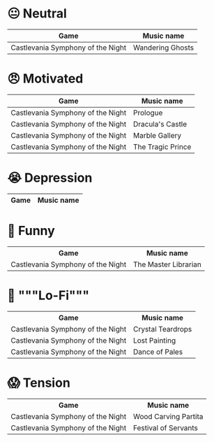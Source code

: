 # 😐 Neutral

Game                              | Music name
---                               | ---
Castlevania Symphony of the Night | Wandering Ghosts


# 😠 Motivated

Game                              | Music name
---                               | ---
Castlevania Symphony of the Night | Prologue
Castlevania Symphony of the Night | Dracula's Castle
Castlevania Symphony of the Night | Marble Gallery
Castlevania Symphony of the Night | The Tragic Prince

# 😭 Depression

Game  | Music name
:---: | :---:

# 🤣 Funny

<table>
	<tr>
		<th>Game</th>
		<th>Music name</th>
	</tr>
	<tr>
		<td>Castlevania Symphony of the Night</td>
		<td>The Master Librarian</td>
	</tr>
</table>

# 📼 """Lo-Fi"""

<table>
	<tr>
		<th>Game</th>
		<th>Music name</th>
	</tr>
	<tr>
		<td>Castlevania Symphony of the Night</td>
		<td>Crystal Teardrops</td>
	</tr>
	<tr>
		<td>Castlevania Symphony of the Night</td>
		<td>Lost Painting</td>
	</tr>
	<tr>
		<td>Castlevania Symphony of the Night</td>
		<td>Dance of Pales</td>
	</tr>
</table>

# 😱 Tension

<table>
	<tr>
		<th>Game</th>
		<th>Music name</th>
	</tr>
	<tr>
		<td>Castlevania Symphony of the Night</td>
		<td>Wood Carving Partita</td>
	</tr>
	<tr>
		<td>Castlevania Symphony of the Night</td>
		<td>Festival of Servants</td>
	</tr>
</table>
